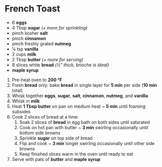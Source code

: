 # French Toast

* 6 **eggs**
* 4 Tbsp **sugar** *(+ more for sprinkling)*
* pinch kosher **salt**
* pinch **cinnamon**
* pinch freshly grated **nutmeg**
* 1⁄4 tsp **vanilla**
* 2 cups **milk**
* 2 Tbsp **butter** *(+ more for serving)*
* 8 slices white **bread** *(1⁄2" thick, brioche is ideal)*
* **maple syrup**

1. Pre-heat oven to **200 °F**
1. Fresh **bread** only: bake **bread** in single layer for **5 min** per side (**10 min** total)
1. Whisk together **eggs**, **sugar**, **salt**, **cinnamon**, **nutmeg**, and **vanilla**
1. Whisk in **milk**
1. Heat **1 Tbsp butter** on pan on medium heat ~ **5 min** until foaming subsides
1. Cook 2 slices of bread at a time:
   1. Soak 2 slices of **bread** in egg bath on both sides until saturated
   1. Cook on hot pan with butter ~ **3 min** swirling occasionally until bottom side browns
   1. Sprinkle **sugar** on top side of bread
   1. Flip and cook ~ **3 min** longer swirling occasionally until other side browns
   1. Keep finished slices warm in the oven until ready to eat
1. Serve with pats of **butter** and **maple syrup**

